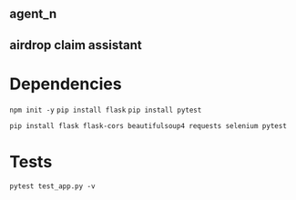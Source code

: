 ## agent_n
## airdrop claim assistant

# Dependencies
`npm init -y`
`pip install flask`
`pip install pytest`

`pip install flask flask-cors beautifulsoup4 requests selenium pytest`

# Tests
`pytest test_app.py -v`
